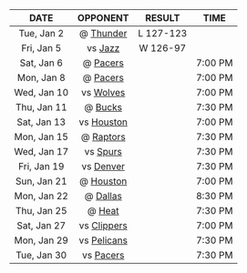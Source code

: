 |    DATE     |            OPPONENT            |  RESULT   |  TIME   |
|:-----------:|:------------------------------:|:---------:|:-------:|
| Tue, Jan 2  |    @ [Thunder](/r/Thunder)     | L 127-123 |         |
| Fri, Jan 5  |     vs [Jazz](/r/UtahJazz)     | W 126-97  |         |
| Sat, Jan 6  |     @ [Pacers](/r/pacers)      |           | 7:00 PM |
| Mon, Jan 8  |     @ [Pacers](/r/pacers)      |           | 7:00 PM |
| Wed, Jan 10 |  vs [Wolves](/r/timberwolves)  |           | 7:00 PM |
| Thu, Jan 11 |     @ [Bucks](/r/MkeBucks)     |           | 7:30 PM |
| Sat, Jan 13 |    vs [Houston](/r/rockets)    |           | 7:00 PM |
| Mon, Jan 15 | @ [Raptors](/r/torontoraptors) |           | 7:30 PM |
| Wed, Jan 17 |    vs [Spurs](/r/NBASpurs)     |           | 7:30 PM |
| Fri, Jan 19 | vs [Denver](/r/denvernuggets)  |           | 7:30 PM |
| Sun, Jan 21 |    @ [Houston](/r/rockets)     |           | 7:00 PM |
| Mon, Jan 22 |    @ [Dallas](/r/Mavericks)    |           | 8:30 PM |
| Thu, Jan 25 |       @ [Heat](/r/heat)        |           | 7:30 PM |
| Sat, Jan 27 |  vs [Clippers](/r/LAClippers)  |           | 7:00 PM |
| Mon, Jan 29 | vs [Pelicans](/r/NOLAPelicans) |           | 7:30 PM |
| Tue, Jan 30 |     vs [Pacers](/r/pacers)     |           | 7:30 PM |